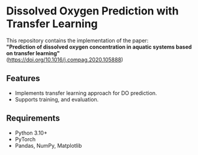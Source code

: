 # Dissolved Oxygen Prediction with Transfer Learning

This repository contains the implementation of the paper:  
**"Prediction of dissolved oxygen concentration in aquatic systems based on transfer learning"**  
(https://doi.org/10.1016/j.compag.2020.105888)

## Features
- Implements transfer learning approach for DO prediction.
- Supports training, and evaluation.

## Requirements
- Python 3.10+
- PyTorch
- Pandas, NumPy, Matplotlib

